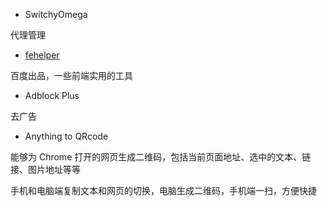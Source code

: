 * SwitchyOmega

代理管理

* [fehelper](http://www.baidufe.com/fehelper)

百度出品，一些前端实用的工具

* Adblock Plus

去广告

* Anything to QRcode

能够为 Chrome 打开的网页生成二维码，包括当前页面地址、选中的文本、链接、图片地址等等

手机和电脑端复制文本和网页的切换，电脑生成二维码，手机端一扫，方便快捷